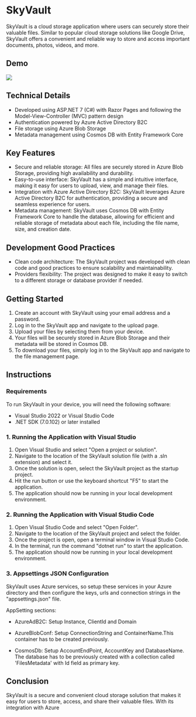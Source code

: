 # SkyVault

SkyVault is a cloud storage application where users can securely store their valuable files. Similar to popular cloud storage solutions like Google Drive, SkyVault offers a convenient and reliable way to store and access important documents, photos, videos, and more.

## Demo

![](https://github.com/Yaret3000/SkyVault/blob/main/_Media/SkyVaultDemo.gif)

## Technical Details

- Developed using ASP.NET 7 (C#) with Razor Pages and following the Model-View-Controller (MVC) pattern design
- Authentication powered by Azure Active Directory B2C
- File storage using Azure Blob Storage
- Metadata management using Cosmos DB with Entity Framework Core

## Key Features

- Secure and reliable storage: All files are securely stored in Azure Blob Storage, providing high availability and durability.
- Easy-to-use interface: SkyVault has a simple and intuitive interface, making it easy for users to upload, view, and manage their files.
- Integration with Azure Active Directory B2C: SkyVault leverages Azure Active Directory B2C for authentication, providing a secure and seamless experience for users.
- Metadata management: SkyVault uses Cosmos DB with Entity Framework Core to handle the database, allowing for efficient and reliable storage of metadata about each file, including the file name, size, and creation date.

## Development Good Practices

- Clean code architecture: The SkyVault project was developed with clean code and good practices to ensure scalability and maintainability.
- Providers flexibility: The project was designed to make it easy to switch to a different storage or database provider if needed.

## Getting Started

1. Create an account with SkyVault using your email address and a password.
2. Log in to the SkyVault app and navigate to the upload page.
3. Upload your files by selecting them from your device.
4. Your files will be securely stored in Azure Blob Storage and their metadata will be stored in Cosmos DB.
5. To download your files, simply log in to the SkyVault app and navigate to the file management page.

## Instructions

### Requirements

To run SkyVault in your device, you will need the following software:

- Visual Studio 2022 or Visual Studio Code
- .NET SDK (7.0.102) or later installed

### 1. Running the Application with Visual Studio

1. Open Visual Studio and select "Open a project or solution".
2. Navigate to the location of the SkyVault solution file (with a .sln extension) and select it.
3. Once the solution is open, select the SkyVault project as the startup project.
4. Hit the run button or use the keyboard shortcut "F5" to start the application.
5. The application should now be running in your local development environment.

### 2. Running the Application with Visual Studio Code

1. Open Visual Studio Code and select "Open Folder".
2. Navigate to the location of the SkyVault project and select the folder.
3. Once the project is open, open a terminal window in Visual Studio Code.
4. In the terminal, run the command "dotnet run" to start the application.
5. The application should now be running in your local development environment.

### 3. Appsettings JSON Configuration

SkyVault uses Azure services, so setup these services in your Azure directory and then configure the keys, urls and connection strings in the "appsettings.json" file.

AppSetting sections:

- AzureAdB2C: Setup Instance, ClientId and Domain

- AzureBlobConf: Setup ConnectionString and ContainerName.This container has to be created previously.

- CosmosDb: Setup AccountEndPoint, AccountKey and DatabaseName. The database has to be previously created with a collection called 'FilesMetadata' with Id field as primary key.

## Conclusion

SkyVault is a secure and convenient cloud storage solution that makes it easy for users to store, access, and share their valuable files. With its integration with Azure